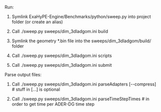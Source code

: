 Run:

1) Symlink ExaHyPE-Engine/Benchmarks/python/sweep.py into project folder (or create an alias)

2) Call ./sweep.py sweeps/dim_3dladgom.ini build

3) Symlink the geometry *.bin file into the sweeps/dim_3dladgom/build/ folder

4) Call ./sweep.py sweeps/dim_3dladgom.ini scripts

5) Call ./sweep.py sweeps/dim_3dladgom.ini submit

Parse output files:

1) Call ./sweep.py sweeps/dim_3dladgom.ini parseAdapters [--compress] # stuff in [...] is optional

2) Call ./sweep.py sweeps/dim_3dladgom.ini parseTimeStepTimes         # in order to get time per ADER-DG time step
